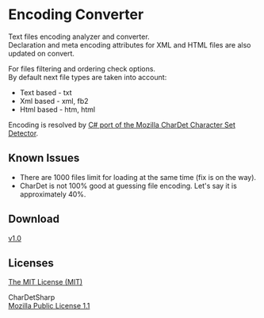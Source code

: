 ﻿# Encoding Converter
Text files encoding analyzer and converter.  
Declaration and meta encoding attributes for XML and HTML files are also updated on convert.

For files filtering and ordering check options.  
By default next file types are taken into account:
 * Text based - txt
 * Xml based - xml, fb2
 * Html based - htm, html

Encoding is resolved by [C# port of the Mozilla CharDet Character Set Detector](http://code.google.com/p/chardetsharp/).

## Known Issues
 * There are 1000 files limit for loading at the same time (fix is on the way).
 * CharDet is not 100% good at guessing file encoding. Let's say it is approximately 40%.

## Download
[v1.0](https://encodingconverter.codeplex.com/downloads/get/679223)

## Licenses
[The MIT License (MIT)](https://github.com/MSayfullin/EncodingConverter/blob/master/LICENSE)

CharDetSharp  
[Mozilla Public License 1.1](http://www.mozilla.org/MPL/)